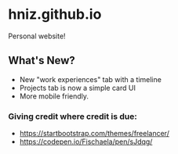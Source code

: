 # hniz.github.io
Personal website!


## What's New? 
  * New "work experiences" tab with a timeline 
  * Projects tab is now a simple card UI 
  * More mobile friendly.

### Giving credit where credit is due: 
  * https://startbootstrap.com/themes/freelancer/
  * https://codepen.io/Fischaela/pen/sJdqg/
